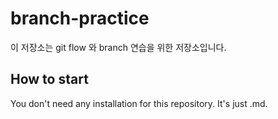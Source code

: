 # branch-practice

이 저장소는 git flow 와 branch 연습을 위한 저장소입니다.

## How to start

You don't need any installation for this repository.
It's just .md.
